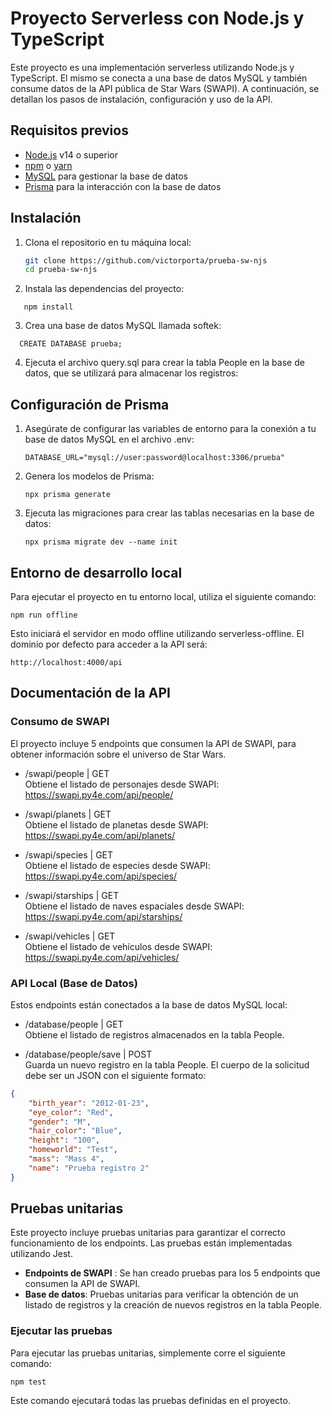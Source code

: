# Proyecto Serverless con Node.js y TypeScript

Este proyecto es una implementación serverless utilizando Node.js y TypeScript. El mismo se conecta a una base de datos MySQL y también consume datos de la API pública de Star Wars (SWAPI). A continuación, se detallan los pasos de instalación, configuración y uso de la API.

## Requisitos previos
- [Node.js](https://nodejs.org/) v14 o superior
- [npm](https://www.npmjs.com/) o [yarn](https://yarnpkg.com/)
- [MySQL](https://www.mysql.com/) para gestionar la base de datos
- [Prisma](https://www.prisma.io/) para la interacción con la base de datos

## Instalación

1. Clona el repositorio en tu máquina local:
   ```bash
   git clone https://github.com/victorporta/prueba-sw-njs
   cd prueba-sw-njs
   ```
2. Instala las dependencias del proyecto:
```
   npm install
```
3. Crea una base de datos MySQL llamada softek:
```
  CREATE DATABASE prueba;
```
4. Ejecuta el archivo query.sql para crear la tabla People en la base de datos, que se utilizará para almacenar los registros:

## Configuración de Prisma
1. Asegúrate de configurar las variables de entorno para la conexión a tu base de datos MySQL en el archivo .env:
   ```
   DATABASE_URL="mysql://user:password@localhost:3306/prueba"
   ```
2. Genera los modelos de Prisma:
   ```
   npx prisma generate
   ```
3. Ejecuta las migraciones para crear las tablas necesarias en la base de datos:
   ```
   npx prisma migrate dev --name init
   ```
## Entorno de desarrollo local
Para ejecutar el proyecto en tu entorno local, utiliza el siguiente comando:
```
npm run offline
```
Esto iniciará el servidor en modo offline utilizando serverless-offline. El dominio por defecto para acceder a la API será:
```
http://localhost:4000/api
```
## Documentación de la API
### Consumo de SWAPI
El proyecto incluye 5 endpoints que consumen la API de SWAPI, para obtener información sobre el universo de Star Wars.

- /swapi/people | GET\
Obtiene el listado de personajes desde SWAPI:
https://swapi.py4e.com/api/people/

- /swapi/planets | GET \
Obtiene el listado de planetas desde SWAPI:
https://swapi.py4e.com/api/planets/

- /swapi/species | GET \
Obtiene el listado de especies desde SWAPI:
https://swapi.py4e.com/api/species/

- /swapi/starships | GET\
Obtiene el listado de naves espaciales desde SWAPI:
https://swapi.py4e.com/api/starships/

- /swapi/vehicles | GET\
Obtiene el listado de vehículos desde SWAPI:
https://swapi.py4e.com/api/vehicles/

### API Local (Base de Datos)
Estos endpoints están conectados a la base de datos MySQL local:

- /database/people | GET\
Obtiene el listado de registros almacenados en la tabla People.

- /database/people/save | POST\
Guarda un nuevo registro en la tabla People. El cuerpo de la solicitud debe ser un JSON con el siguiente formato:
```json
{
    "birth_year": "2012-01-23",
    "eye_color": "Red",
    "gender": "M",
    "hair_color": "Blue",
    "height": "100",
    "homeworld": "Test",
    "mass": "Mass 4",
    "name": "Prueba registro 2"
}
```
## Pruebas unitarias
 
Este proyecto incluye pruebas unitarias para garantizar el correcto funcionamiento de los endpoints. Las pruebas están implementadas utilizando Jest.

- **Endpoints de SWAPI** : Se han creado pruebas para los 5 endpoints que consumen la API de SWAPI.
- **Base de datos**: Pruebas unitarias para verificar la obtención de un listado de registros y la creación de nuevos registros en la tabla People.
### Ejecutar las pruebas
Para ejecutar las pruebas unitarias, simplemente corre el siguiente comando:
```
npm test
```
Este comando ejecutará todas las pruebas definidas en el proyecto.


